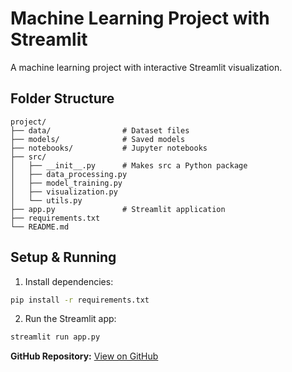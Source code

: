 # Machine Learning Project with Streamlit

A machine learning project with interactive Streamlit visualization.

## Folder Structure

```
project/
├── data/                # Dataset files
├── models/              # Saved models
├── notebooks/           # Jupyter notebooks
├── src/
│   ├── __init__.py      # Makes src a Python package
│   ├── data_processing.py
│   ├── model_training.py
│   ├── visualization.py
│   └── utils.py
├── app.py               # Streamlit application
├── requirements.txt
└── README.md
```

## Setup & Running

1. Install dependencies:
```bash
pip install -r requirements.txt
```

2. Run the Streamlit app:
```bash
streamlit run app.py
```
**GitHub Repository:** [View on GitHub](https://github.com/Mira0058/RealEstateStreamlit)
